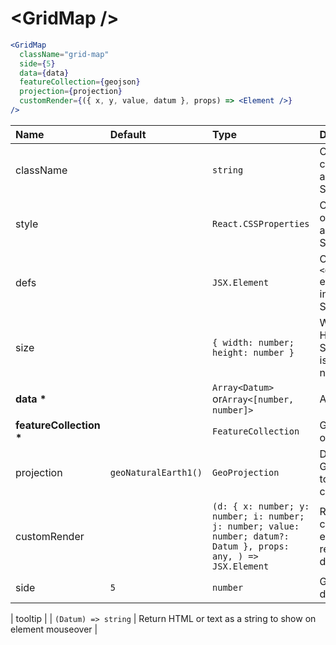 # \<GridMap \/>

```jsx
<GridMap
  className="grid-map"
  side={5}
  data={data}
  featureCollection={geojson}
  projection={projection}
  customRender={({ x, y, value, datum }, props) => <Element />}
/>
```

| Name                        | Default              | Type                                                                                                             | Description                                               |
| :-------------------------- | :------------------- | :--------------------------------------------------------------------------------------------------------------- | :-------------------------------------------------------- |
| className                   |                      | `string`                                                                                                         | Custom css classes to apply to the SVG                    |
| style                       |                      | `React.CSSProperties`                                                                                            | Custom style object to apply to the SVG                   |
| defs                        |                      | `JSX.Element`                                                                                                    | Optional `<defs />` element to include in the SVG         |
| size                        |                      | `{ width: number; height: number }`                                                                              | Width and Height of the SVG. Default is parent node size. |
| <b>data \*</b>              |                      | `Array<Datum>` or`Array<[number, number]>`                                                                       | Array of data                                             |
| <b>featureCollection \*</b> |                      | `FeatureCollection`                                                                                              | GeoJson object                                            |
| projection                  | `geoNaturalEarth1()` | `GeoProjection`                                                                                                  | D3 GeoProjection to map coordinates                       |
| customRender                |                      | `(d: { x: number; y: number; i: number; j: number; value: number; datum?: Datum }, props: any, ) => JSX.Element` | Return custom element to render as data point             |
| side                        | `5`                  | `number`                                                                                                         | Grid cell dimension                                       |

| tooltip | | `(Datum) => string` | Return HTML or text as a string to show on element mouseover |
